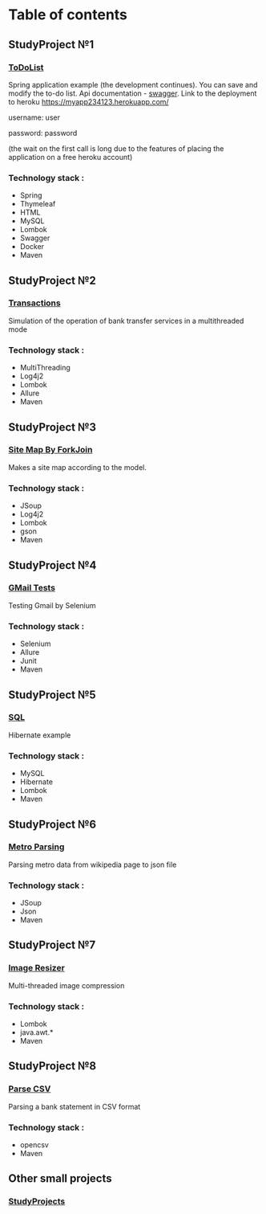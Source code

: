 # Table of contents

## StudyProject №1
### [ToDoList](https://github.com/streamThread/SkillBox/tree/ToDoList/12_SpringBootWebDevelopment/ToDoList)

Spring application example (the development continues). You can save and modify the to-do list. Api documentation - [swagger](https://myapp234123.herokuapp.com/swagger-ui.html). 
Link to the deployment to heroku https://myapp234123.herokuapp.com/

username: user

password: password

(the wait on the first call is long due to the features of placing the application on a free heroku account)
### Technology stack :
* Spring
* Thymeleaf
* HTML
* MySQL
* Lombok
* Swagger
* Docker
* Maven

## StudyProject №2
### [Transactions](https://github.com/streamThread/SkillBox/tree/master/11_Multithreading/Transactions)

Simulation of the operation of bank transfer services in a multithreaded mode
### Technology stack :
* MultiThreading
* Log4j2
* Lombok
* Allure
* Maven

## StudyProject №3
### [Site Map By ForkJoin](https://github.com/streamThread/SkillBox/tree/master/11_Multithreading/SiteMapByForkJoin)

Makes a site map according to the model.
### Technology stack :
* JSoup
* Log4j2
* Lombok
* gson
* Maven

## StudyProject №4
### [GMail Tests](https://github.com/streamThread/GMailTests)

Testing Gmail by Selenium
### Technology stack :
* Selenium
* Allure
* Junit
* Maven

## StudyProject №5
### [SQL](https://github.com/streamThread/SkillBox/tree/master/10_SQLAndHibernate/SQL%2010.2.3)

Hibernate example
### Technology stack :
* MySQL
* Hibernate
* Lombok 
* Maven

## StudyProject №6
### [Metro Parsing](https://github.com/streamThread/SkillBox/tree/master/09_FilesAndNetwork/MetroParsing)

Parsing metro data from wikipedia page to json file
### Technology stack :
* JSoup
* Json
* Maven

## StudyProject №7
### [Image Resizer](https://github.com/streamThread/SkillBox/tree/master/11_Multithreading/ImageResizer)

Multi-threaded image compression
### Technology stack :
* Lombok
* java.awt.*
* Maven

## StudyProject №8
### [Parse CSV](https://github.com/streamThread/ParseCSV/blob/master/src/main/java/BankStatementOperations.java)

Parsing a bank statement in CSV format
### Technology stack :
* opencsv
* Maven

## Other small projects
### [StudyProjects](https://github.com/streamThread/StudyProjects)
